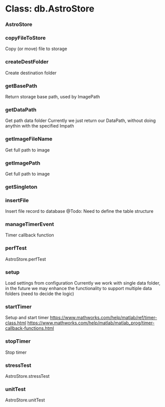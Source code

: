 # Class: db.AstroStore

### AstroStore




### copyFileToStore

Copy (or move) file to storage


### createDestFolder

Create destination folder


### getBasePath

Return storage base path, used by ImagePath


### getDataPath

Get path data folder Currently we just return our DataPath, without doing anythin with the specified Impath


### getImageFileName

Get full path to image


### getImagePath

Get full path to image


### getSingleton




### insertFile

Insert file record to database @Todo: Need to define the table structure


### manageTimerEvent

Timer callback function


### perfTest

AstroStore.perfTest


### setup

Load settings from configuration Currently we work with single data folder, in the future we may enhance the functionality to support multiple data folders (need to decide the logic)


### startTimer

Setup and start timer https://www.mathworks.com/help/matlab/ref/timer-class.html https://www.mathworks.com/help/matlab/matlab_prog/timer-callback-functions.html


### stopTimer

Stop timer


### stressTest

AstroStore.stressTest


### unitTest

AstroStore.unitTest


